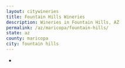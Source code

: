 ```yaml
---
layout: citywineries
title: Fountain Hills Wineries
description: Wineries in Fountain Hills, AZ
permalink: /az/maricopa/fountain-hills/
state: az
county: maricopa
city: fountain hills
---
```

-
